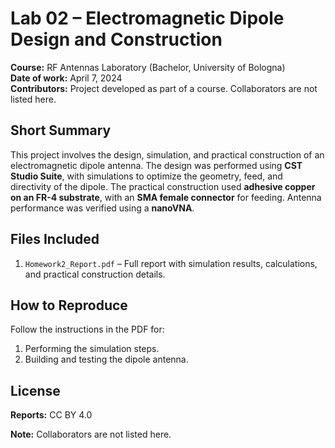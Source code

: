 # Lab 02 – Electromagnetic Dipole Design and Construction

**Course:** RF Antennas Laboratory (Bachelor, University of Bologna)  
**Date of work:** April 7, 2024  
**Contributors:** Project developed as part of a course. Collaborators are not listed here.

## Short Summary
This project involves the design, simulation, and practical construction of an electromagnetic dipole antenna. The design was performed using **CST Studio Suite**, with simulations to optimize the geometry, feed, and directivity of the dipole. The practical construction used **adhesive copper on an FR-4 substrate**, with an **SMA female connector** for feeding. Antenna performance was verified using a **nanoVNA**.

## Files Included
1. `Homework2_Report.pdf` – Full report with simulation results, calculations, and practical construction details.  

## How to Reproduce
Follow the instructions in the PDF for:  
1. Performing the simulation steps.  
2. Building and testing the dipole antenna.

## License
**Reports:** CC BY 4.0 

**Note:** Collaborators are not listed here.
